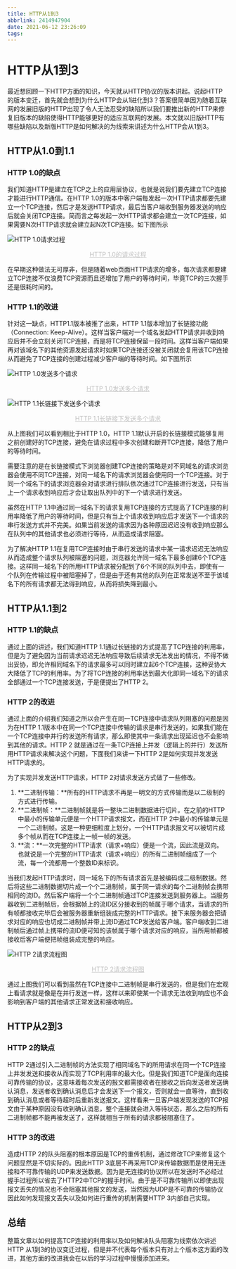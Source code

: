 ```yaml
---
title: HTTP从1到3
abbrlink: 2414947904
date: 2021-06-12 23:26:09
tags:
---
```


# HTTP从1到3

最近想回顾一下HTTP方面的知识，今天就从HTTP协议的版本讲起。说起HTTP的版本变迁，首先就会想到为什么HTTP会从1进化到3？答案很简单因为随着互联网的发展旧版的HTTP出现了令人无法忍受的缺陷所以我们要推出新的HTTP来修复旧版本的缺陷使得HTTP能够更好的适应互联网的发展。本文就以旧版HTTP有哪些缺陷以及新版HTTP是如何解决的为线索来讲述为什么HTTP会从1到3。

## HTTP从1.0到1.1

### HTTP 1.0的缺点

我们知道HTTP是建立在TCP之上的应用层协议，也就是说我们要先建立TCP连接才能进行HTTP通信。在HTTP 1.0的版本中客户端每发起一次HTTP请求都要先建立一个TCP连接，然后才是发送HTTP请求，最后当客户端收到服务器发送的响应后就会关闭TCP连接。简而言之每发起一次HTTP请求都会建立一次TCP连接，如果需要N次HTTP请求就会建立起N次TCP连接。如下图所示

![HTTP 1.0请求过程](https://picture-glimmertreasure-com.oss-cn-hangzhou.aliyuncs.com/HTTP/1.0%E8%AF%B7%E6%B1%82%E8%BF%87%E7%A8%8B.svg)

<center style="font-size:14px;color:#C0C0C0;text-decoration:underline">HTTP 1.0的请求过程</center> 



在早期这种做法无可厚非，但是随着web页面HTTP请求的增多，每次请求都要建立TCP连接不仅浪费TCP资源而且还增加了用户的等待时间，毕竟TCP的三次握手还是很耗时间的。

### HTTP 1.1的改进

针对这一缺点，HTTP1.1版本被推了出来，HTTP 1.1版本增加了长链接功能（Connection: Keep-Alive）。这样当客户端对一个域名发起HTTP请求并收到响应后并不会立刻关闭TCP连接，而是将TCP连接保留一段时间。这样当客户端如果再对该域名下的其他资源发起请求时如果TCP连接还没被关闭就会复用该TCP连接从而避免了TCP连接的创建过程减少客户端的等待时间。如下图所示

![HTTP 1.0发送多个请求](https://picture-glimmertreasure-com.oss-cn-hangzhou.aliyuncs.com/HTTP%201.0%E5%8F%91%E9%80%81%E5%A4%9A%E4%B8%AA%E8%AF%B7%E6%B1%82.svg)

<center style="font-size:14px;color:#C0C0C0;text-decoration:underline">HTTP 1.0发送多个请求</center> 

![HTTP 1.1长链接下发送多个请求](https://picture-glimmertreasure-com.oss-cn-hangzhou.aliyuncs.com/HTTP%201.1%E9%95%BF%E9%93%BE%E6%8E%A5%E4%B8%8B%E5%8F%91%E9%80%81%E5%A4%9A%E4%B8%AA%E8%AF%B7%E6%B1%82.svg)

<center style="font-size:14px;color:#C0C0C0;text-decoration:underline">HTTP 1.1长链接下发送多个请求</center> 

从上图我们可以看到相比于HTTP 1.0，HTTP 1.1默认开启的长链接模式能够复用之前创建好的TCP连接，避免在请求过程中多次创建和断开TCP连接，降低了用户的等待时间。

需要注意的是在长链接模式下浏览器创建TCP连接的策略是对不同域名的请求浏览器会使用不同TCP连接，对同一域名下的请求浏览器会使用同一个TCP连接。对于同一个域名下的请求浏览器会对请求进行排队依次通过TCP连接进行发送，只有当上一个请求收到响应后才会让取出队列中的下一个请求进行发送。

虽然在HTTP 1.1中通过同一域名下的请求复用TCP连接的方式提高了TCP连接的利用率降低了用户的等待时间，但是只有当上个请求收到响应后才发送下一个请求的串行发送方式并不完美。如果当前发送的请求因为各种原因迟迟没有收到响应那么在队列中的其他请求也必须进行等待，从而造成请求阻塞。

为了解决HTTP 1.1在复用TCP连接时由于串行发送的请求中某一请求迟迟无法响应从而造成整个请求队列被阻塞的问题，浏览器允许同一域名下最多创建6个TCP连接。这样同一域名下的所用HTTP请求被分配到了6个不同的队列中去，即使有一个队列在传输过程中被阻塞掉了，但是由于还有其他的队列在正常发送不至于该域名下的所有请求都无法得到响应，从而将损失降到最小。

## HTTP从1.1到2

### HTTP 1.1的缺点

通过上面的讲述，我们知道HTTP 1.1通过长链接的方式提高了TCP连接的利用率，但是为了避免因为当前请求迟迟无法响应导致后续请求无法发出的情况，不得不做出妥协，即允许相同域名下的请求最多可以同时建立起6个TCP连接，这种妥协大大降低了TCP的利用率。为了将TCP连接的利用率达到最大化即同一域名下的请求全部通过一个TCP连接发送，于是便提出了HTTP 2。

### HTTP 2的改进

通过上面的介绍我们知道之所以会产生在同一TCP连接中请求队列阻塞的问题是因为在HTTP 1.1版本中在同一个TCP连接中传输的请求是串行发送的，如果我们能在一个TCP连接中并行的发送所有请求，那么即使其中一条请求出现延迟也不会影响到其他的请求。HTTP 2 就是通过在一条TCP连接上并发（逻辑上的并行）发送所用HTTP请求来解决这个问题，下面我们来讲一下HTTP  2是如何实现并发发送HTTP请求的。

为了实现并发发送HTTP请求，HTTP 2对请求发送方式做了一些修改。

1. **二进制传输：**所有的HTTP请求不再是一明文的方式传输而是以二级制的方式进行传输。
2. **二进制帧：**二进制帧就是将一整块二进制数据进行切片。在之前的HTTP中最小的传输单元便是一个HTTP请求报文，而在HTTP 2中最小的传输单元是一个二进制帧。这是一种更细粒度上划分，一个HTTP请求报文可以被切片成多个帧从而在TCP连接上一帧一帧的发送。
3. **流：**一次完整的HTTP请求（请求+响应）便是一个流，因此流是双向。也就说是一个完整的HTTP请求（请求+响应）的所有二进制帧组成了一个流，每一个流都用一个整数ID来标识。

当我们发起HTTP请求时，同一域名下的所有请求首先是被编码成二级制数据。然后将这些二进制数据切片成一个个二进制帧，属于同一请求的每个二进制帧会携带相同的流ID。然后客户端将一个个二进制帧通过TCP连接发送到服务器上。当服务器收到二进制帧后，会根据帧上的流ID区分接收到的帧属于哪个请求，当请求的所有帧都接收完毕后会被服务器重新组装成完整的HTTP请求。接下来服务器会把请求对应的响应也切成二进制帧并带上流ID通过TCP发送给客户端。客户端收到二进制帧后通过帧上携带的流ID便可知的该帧属于哪个请求对应的响应，当所用帧都被接收后客户端便把帧组装成完整的响应。



![HTTP 2请求流程图](https://picture-glimmertreasure-com.oss-cn-hangzhou.aliyuncs.com/HTTP%202%E8%AF%B7%E6%B1%82%E6%B5%81%E7%A8%8B%E5%9B%BE.svg)

<center style="font-size:14px;color:#C0C0C0;text-decoration:underline">HTTP 2请求流程图</center> 

通过上图我们可以看到虽然在TCP连接中二进制帧是串行发送的，但是我们在宏观上看请求就是像是在并行发送一样，这样以来即使某一个请求无法收到响应也不会影响到客户端的其他请求正常发送和接收响应。

## HTTP从2到3

### HTTP 2的缺点

HTTP 2通过引入二进制帧的方法实现了相同域名下的所用请求在同一个TCP连接上并发发送和接收从而实现了TCP利用率的最大化。但是我们知道TCP是面向连接可靠传输的协议，这意味着每次发送的报文都需接收者在接收之后向发送者发送确认消息，发送者收到确认消息后才会发送下一个报文，否则就会一直等待，直到收到确认消息或者等待超时后重新发送报文。这样看来一旦客户端发现发送的TCP报文由于某种原因没有收到确认消息，整个连接就会进入等待状态，那么之后的所有二进制帧都不能再被发送了，这样就相当于所有的请求都被阻塞住了。

### HTTP 3的改进

造成HTTP 2的队头阻塞的根本原因是TCP的重传机制，通过修改TCP来修复这个问题显然是不切实际的。因此HTTP 3底层不再采用TCP来传输数据而是使用无连接和不可靠传输的UDP来发送数据。因为是无连接的协议所以在发送时不必经过握手过程所以省去了HTTP2中TCP的握手时间。由于是不可靠传输所以即使出现报文丢失的情况也不会阻塞其他报文的发送，当然因为UDP是不可靠的传输协议因此如何发现报文丢失以及如何进行重传的机制需要HTTP 3内部自己实现。

## 总结

整篇文章以如何提高TCP连接的利用率以及如何解决队头阻塞为线索依次讲述HTTP 从1到3的协议变迁过程，但是并不代表每个版本只有对上个版本这方面的改进，其他方面的改进我会在以后的学习过程中慢慢添加进来。
